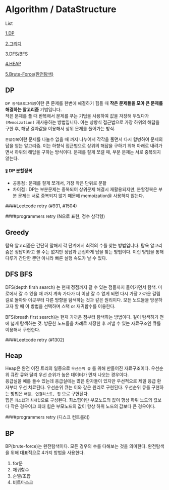 # Algorithm / DataStructure

List

[1.DP](#dp)  

[2.그리디](#greedy)

[3.DFS/BFS](#dfs-bfs)

[4.HEAP](#heap)

[5.Brute-Force(완전탐색)](#bp)


## DP
`DP 동적프로그래밍`이란 큰 문제를 한번에 해결하기 힘들 때 **작은 문제들을 모아 큰 문제를 해결하는 알고리즘** 기법입니다.  
작은 문제를 풀 때 반복해서 문제를 푸는 기법을 사용하여 값을 저장해 두었다가`(Memoization)` 재사용하는 방법입니다.
이는 상향식 접근법으로 가장 하위의 해답을 구한 후, 해당 결과값을 이용해서 상위 문제를 풀어가는 방식.

`분할정복`이란 
문제를 나눌수 없을 때 까지 나누어서 각각을 풀면서 다시 합병하여 문제의 답을 얻는 알고리즘.
이는 하향식 접근법으로 상위의 해답을 구하기 위해 아래로 내려가면서 하위의 해답을 구하는 방식이다.
문제를 잘게 쪼갤 때, 부분 문제는 서로 중복되지 않는다.

#### § DP 분할정복 
- 공통점 : 문제를 잘게 쪼개서, 가장 작은 단위로 분활
- 차이점 : DP는 부분문제는 중복되어 상위문제 해결시 재활용되지만, 분할정복은 부분 문제는 서로 중복되지 않기 때문에 memoization을 사용하지 않는다.

####Leetcode retry
(#931, #1504)

####programmers retry
(N으로 표현, 정수 삼각형)  

  
## Greedy
탐욕 알고리즘은 간단히 말해서 각 단계에서 최적의 수를 찾는 방법입니다. 탐욕 알고리즘은 정답이라고 볼 수는 없지만 정답과 근접하게 답을 찾는 방법이다. 이런 방법을 통해  
다루기 간단한 뿐만 아니라 빠른 실행 속도가 날 수 있다.
    



## DFS BFS  
DFS(depth firsh search) 는 현재 정점까지 갈 수 있는 점들까지 들어가면서 탐색. 미로에서 갈 수 있을 때 까지 계속 가다가 더 이상 갈 수 없게 되면 다시 가장 가까운 갈림길로 돌아와 이곳부터 다른 방향을 탐색하는 것과 같은 원리이다. 모든 노드들을 방문하고자 할 때 이 방법을 선택하며 스택 or 재귀함수를 이용한다. 
  
    
    
BFS(breath first search)는 현재 가까운 점부터 탐색하는 방법이다. 깊이 탐색하기 전에 넓게 탐색하는 것. 방문한 노드들을 차례로 저장한 후 꺼낼 수 있는 자료구조인 큐를 이용해서 구현한다.

####Leetcode retry
(#1302)


## Heap  
Heap은 완전 이진 트리의 일종으로 `우선순위 큐` 를 위해 만들어진 자료구조이다. 우선순위 큐란 큐와 달리 우선 순위가 높은 데이터가 먼저 나오는 경우이다.  
응급실을 예를 들수 있는데 응급실에는 많은 환자들이 있지만 우선적으로 제일 응급 환자부터 우선 치료된다. 
우선순위 큐는 이와 같은 원리로 구현된다.  우선순위 큐를 구현하는 방법은 `배열, 연결리스트, 힙` 으로 구현된다.  
힙은 `최소힙`과 `최대힙`으로 구성된다. 최소힙이란 부모노드의 값이 항상 하위 노드의 값보다 작은 경우이고 최대 힙은 부모노드의 값이 항상 하위 노드의 값보다 큰 경우이다.  

####programmers retry
(디스크 컨트롤러)  


## BP  
BP(brute-force)는 완전탐색이다. 모든 경우의 수를 다해보는 것을 의미한다.
완전탐색을 위해 대표적으로 4가지 방법을 사용한다.
1. for문  
2. 재귀함수  
3. 순열/조합  
4. 비트마스크  





